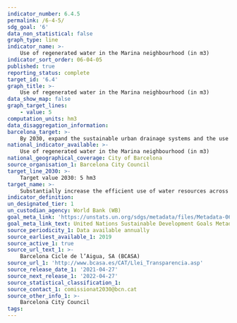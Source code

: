```yaml
---
indicator_number: 6.4.5
permalink: /6-4-5/
sdg_goal: '6'
data_non_statistical: false
graph_type: line
indicator_name: >-
    Use of regenerated water in the Marina neighbourhood (in m3)
indicator_sort_order: 06-04-05
published: true
reporting_status: complete
target_id: '6.4'
graph_title: >-
    Use of regenerated water in the Marina neighbourhood (in m3)
data_show_map: false
graph_target_lines:
    - value: 5
computation_units: hm3
data_disaggregation_information: 
barcelona_target: >-
    By 2030, expand the sustainable urban drainage systems and the use of groundwater
national_indicator_available: >-
    Use of regenerated water in the Marina neighbourhood (in m3)   
national_geographical_coverage: City of Barcelona
source_organisation_1: Barcelona City Council
target_line_2030: >-
    Target value 2030: 5 hm3
target_name: >-
    Substantially increase the efficient use of water resources across all sectors, and ensure the sustainability of drinking water extraction and supply to address water scarcity and substantially reduce the number of people suffering from water scarcity
indicator_definition:
un_designated_tier: 1
un_custodian_agency: World Bank (WB)
goal_meta_link: 'https://unstats.un.org/sdgs/metadata/files/Metadata-06-03-01.pdf'
goal_meta_link_text: United Nations Sustainable Development Goals Metadata (pdf 894kB)
source_periodicity_1: Data available annually
source_earliest_available_1: 2019
source_active_1: true
source_url_text_1: >-
    Barcelona Cicle de l’Aigua, SA (BCASA)
source_url_1: 'http://www.bcasa.es/CAT/Llei_Transparencia.asp' 
source_release_date_1: '2021-04-27'
source_next_release_1: '2022-04-27'
source_statistical_classification_1: 
source_contact_1: comissionat2030@bcn.cat
source_other_info_1: >-
    Barcelona City Council
tags:
---
```

